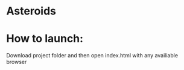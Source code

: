 # Asteroids

# How to launch:
Download project folder and then open index.html with any availiable browser
